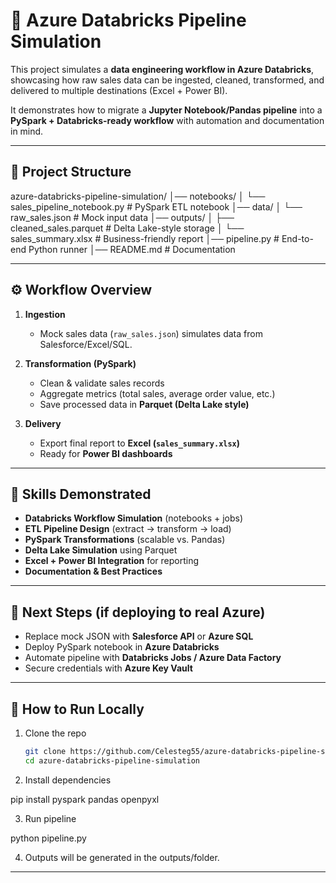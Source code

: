 # 🚀 Azure Databricks Pipeline Simulation

This project simulates a **data engineering workflow in Azure Databricks**, showcasing how raw sales data can be ingested, cleaned, transformed, and delivered to multiple destinations (Excel + Power BI).  

It demonstrates how to migrate a **Jupyter Notebook/Pandas pipeline** into a **PySpark + Databricks-ready workflow** with automation and documentation in mind.

---

## 📂 Project Structure

azure-databricks-pipeline-simulation/
│── notebooks/
│ └── sales_pipeline_notebook.py # PySpark ETL notebook
│── data/
│ └── raw_sales.json # Mock input data
│── outputs/
│ ├── cleaned_sales.parquet # Delta Lake-style storage
│ └── sales_summary.xlsx # Business-friendly report
│── pipeline.py # End-to-end Python runner
│── README.md # Documentation


---

## ⚙️ Workflow Overview
1. **Ingestion**  
   - Mock sales data (`raw_sales.json`) simulates data from Salesforce/Excel/SQL.  

2. **Transformation (PySpark)**  
   - Clean & validate sales records  
   - Aggregate metrics (total sales, average order value, etc.)  
   - Save processed data in **Parquet (Delta Lake style)**  

3. **Delivery**  
   - Export final report to **Excel (`sales_summary.xlsx`)**  
   - Ready for **Power BI dashboards**  

---

## 🔑 Skills Demonstrated
- **Databricks Workflow Simulation** (notebooks + jobs)  
- **ETL Pipeline Design** (extract → transform → load)  
- **PySpark Transformations** (scalable vs. Pandas)  
- **Delta Lake Simulation** using Parquet  
- **Excel + Power BI Integration** for reporting  
- **Documentation & Best Practices**  

---

## 🚀 Next Steps (if deploying to real Azure)
- Replace mock JSON with **Salesforce API** or **Azure SQL**  
- Deploy PySpark notebook in **Azure Databricks**  
- Automate pipeline with **Databricks Jobs / Azure Data Factory**  
- Secure credentials with **Azure Key Vault**  

---

## 📖 How to Run Locally
1. Clone the repo  
   ```bash
   git clone https://github.com/Celesteg55/azure-databricks-pipeline-simulation.git
   cd azure-databricks-pipeline-simulation

2. Install dependencies

pip install pyspark pandas openpyxl

3. Run pipeline 

python pipeline.py

4. Outputs will be generated in the outputs/folder.

---